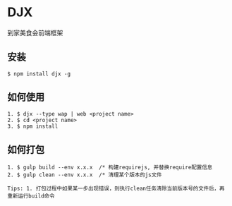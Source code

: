 # DJX

到家美食会前端框架

## 安装

    $ npm install djx -g

## 如何使用

    1. $ djx --type wap | web <project name>
    2. $ cd <project name>
    3. $ npm install

## 如何打包

    1. $ gulp build --env x.x.x  /* 构建requirejs, 并替换require配置信息
    2. $ gulp clean --env x.x.x  /* 清理某个版本的js文件

    Tips: 1. 打包过程中如果某一步出现错误，则执行clean任务清除当前版本号的文件后，再重新运行build命令


